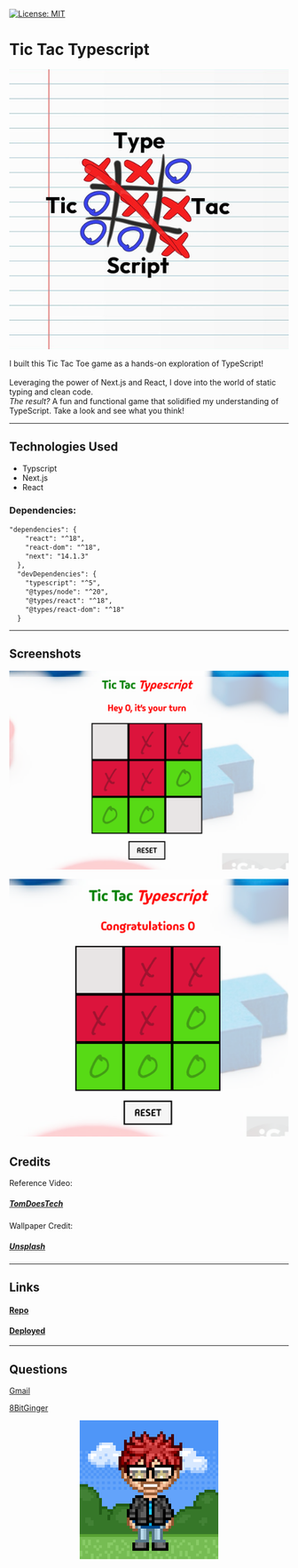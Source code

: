 <a id="badges"></a>
[![License: MIT](https://img.shields.io/badge/License-MIT-yellow.svg)](https://opensource.org/licenses/MIT)

# Tic Tac Typescript

<div align="center">

![screenshot](./assets/ticTacTypescriptProject.jpg)

</div>

I built this Tic Tac Toe game as a hands-on exploration of TypeScript!  
<br>
Leveraging the power of Next.js and React, I dove into the world of static typing and clean code.
<br>
_The result?_ A fun and functional game that solidified my understanding of TypeScript. Take a look and see what you think!

---

## Technologies Used

- Typscript
- Next.js
- React

### Dependencies:

```
"dependencies": {
    "react": "^18",
    "react-dom": "^18",
    "next": "14.1.3"
  },
  "devDependencies": {
    "typescript": "^5",
    "@types/node": "^20",
    "@types/react": "^18",
    "@types/react-dom": "^18"
  }
```

---

## Screenshots

![screenshot](./assets/tictactoe-screenshot.png)

![screenshot-win](./assets/tictactoe-screenshot-winner.png)

## Credits

Reference Video:

##### [TomDoesTech](https://www.youtube.com/watch?v=7iw8j20h4pc&list=PL41PQx5PPbt6OheJQkg-QNROfx9j75MuR&index=8)

Wallpaper Credit:

##### [Unsplash](https://media.istockphoto.com/id/1515270520/photo/wooden-tic-tac-toe-game.jpg?s=2048x2048&w=is&k=20&c=gQCijlgJqbY-90frYIQH1XGcWs5RkserKQQ92XIRnSM=)

---

## Links

#### [Repo](https://github.com/8BitGinger/tictactoe)

#### [Deployed](https://tictactypscript-5cd5d0597c27.herokuapp.com/)

---

## Questions

[Gmail](mailto:ryan.fann@gmail.com)

[8BitGinger](https://github.com/8BitGinger)

<div align="center">

<a href="https://github.com/8BitGinger">

![screenshot avatar](./assets/8bit-avatar.png)

</a>

</div>
